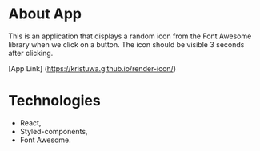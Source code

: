 # About App

This is an application that displays a random icon from the Font Awesome library when we click on a button. The icon should be visible 3 seconds after clicking.

[App Link] (https://kristuwa.github.io/render-icon/)

# Technologies

- React,
- Styled-components,
- Font Awesome.
